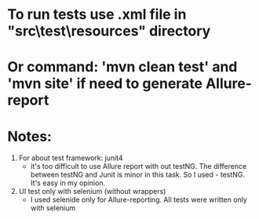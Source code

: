 # To run tests use .xml file in "src\test\resources\" directory
# Or command: 'mvn clean test' and 'mvn site' if need to generate Allure-report

# Notes:
1. For about test framework: junit4
    - it's too difficult to use Allure report with out testNG. 
    The difference between testNG and Junit is minor in this task.
    So I used - testNG. It's easy in my opinion.
2. UI test only with selenium (without wrappers)
    - I used selenide only for Allure-reporting. All tests were written only with selenium

